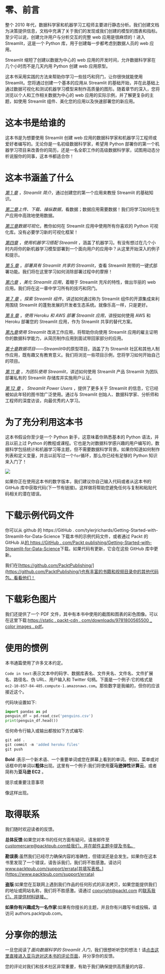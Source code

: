 

# 零、前言

整个 2010 年代，数据科学家和机器学习工程师主要进行静态分析。我们创建文档为决策提供信息，文档中充满了关于我们的发现或我们创建的模型的图表和指标。至少可以说，创建允许用户与分析交互的完整 web 应用是很麻烦的！进入 Streamlit，这是一个 Python 库，用于创建每一步都考虑到数据人员的 web 应用。

Streamlit 缩短了创建以数据为中心的 web 应用的开发时间，允许数据科学家在几个小时而不是几天内用 Python 创建 web 应用原型。

这本书采用实践的方法来帮助你学习一些技巧和窍门，让你很快就能使用 Streamlit。您将通过创建一个基本的应用从 Streamlit 的基础开始，并在此基础上通过数据可视化和测试机器学习模型来制作高质量的图形。随着章节的深入，您将浏览以个人和工作相关数据为中心的 web 应用的实际示例，并了解更复杂的主题，如使用 Streamlit 组件、美化您的应用以及快速部署您的新应用。

# 这本书是给谁的

这本书是为想要使用 Streamlit 创建 web 应用的数据科学家和机器学习工程师或爱好者编写的。无论你是一名初级数据科学家，希望用 Python 部署你的第一个机器学习项目来改善你的简历，还是一名全职工作的高级数据科学家，试图用动态分析说服你的同事，这本书都适合你！

# 这本书涵盖了什么

[*第 1 章*](B16864_01_Final_VK_ePub.xhtml#_idTextAnchor014) ，*Streamlit 简介*，通过创建您的第一个应用来教授 Streamlit 的基础知识。

[*第二章*](B16864_02_Final_VK_ePub.xhtml#_idTextAnchor024)*上传、下载、操纵数据*，看数据；数据应用需要数据！我们将学习如何在生产应用中高效地使用数据。

[*第三章*](B16864_03_Final_VK_ePub.xhtml#_idTextAnchor036)*数据可视化*，教你如何在 Streamlit 应用中使用所有你喜欢的 Python 可视化库。没有必要学习新的可视化框架！

[*第四章*](B16864_04_Final_VK_ePub.xhtml#_idTextAnchor049) ，*使用机器学习搭配 Streamlit* ，涵盖了机器学习。有没有想过在几个小时内将你的新机器学习模型部署到一个面向用户的应用中？从这里开始深入的例子和提示。

[*第 5 章*](B16864_05_Final_VK_ePub.xhtml#_idTextAnchor056) ，*部署具有 Streamlit 共享的 Streamlit*，查看 Streamlit 附带的一键式部署功能。我们将在这里学习如何消除部署过程中的摩擦！

[*第六章*](B16864_06_Final_VK_ePub.xhtml#_idTextAnchor065) ，*美化 Streamlit 应用*，着眼于 Streamlit 充斥的特性，做出华丽的 web 应用。我们将在这一章中学习所有的技巧和窍门。

[*第 7 章*](B16864_07_Final_VK_ePub.xhtml#_idTextAnchor074) ，*探索 Streamlit 组件*，讲述如何通过称为 Streamlit 组件的开源集成来利用围绕 Streamlit 的蓬勃发展的开发者生态系统。就像乐高一样，只是更好。

[*第 8 章*](B16864_08_Final_VK_ePub.xhtml#_idTextAnchor081) ，*使用 Heroku 和 AWS 部署 Streamlit 应用*，讲授如何使用 AWS 和 Heroku 部署您的 Streamlit 应用，作为 Streamlit 共享的替代方案。

[*第九章*](B16864_09_Final_VK_ePub.xhtml#_idTextAnchor094)*使用 Streamlit* 改进工作应用，将帮助你向使用 Streamlit 应用的雇主证明你的数据科学能力，从简历制作应用到面试带回家部分的应用。

[*第十章*](B16864_10_Final_VK_ePub.xhtml#_idTextAnchor105)*数据项目——Streamlit*中的原型项目，涵盖了为 Streamlit 社区和其他人制作应用，既有趣又有教育意义。我们将浏览一些项目示例，您将学习如何开始自己的项目。

[*第 11 章*](B16864_11_Final_VK_ePub.xhtml#_idTextAnchor122) ，*为团队使用 Streamlit*，讲述如何使用 Streamlit 产品 Streamlit 为团队部署私有的 Streamlit 存储库并实施用户认证。

[*第 12 章*](B16864_12_Final_VK_ePub.xhtml#_idTextAnchor131) ， *Streamlit Power Users* ，提供了更多关于 Streamlit 的信息，它已经被如此年轻的图书馆广泛使用。通过与 Streamlit 创始人、数据科学家、分析师和工程师的深度访谈，向最优秀的人学习。

# 为了充分利用这本书

这本书假设你至少是一个 Python 新手，这意味着你熟悉基本的 Python 语法，并且以前上过 Python 的教程或课程。它也是为对数据科学感兴趣的用户编写的，数据科学包括统计和机器学习等主题，但不需要数据科学背景。如果你知道如何制作列表和定义变量，并且以前写过一个`for`循环，那么你已经有足够的 Python 知识来入门了！

![](image/B16864_Preface_Table1.jpg)

如果你正在使用这本书的数字版本，我们建议你自己输入代码或者从这本书的 GitHub 库中获取代码(下一节有链接)。这样做将帮助您避免任何与复制和粘贴代码相关的潜在错误。

# 下载示例代码文件

你可以从 github 的 https://GitHub . com/tylerjrichards/Getting-Started-with-Streamlit-for-Data-Science 下载本书的示例代码文件，或者通过 Packt 的 GitHub 从[的 https://GitHub . com/Packt publishing/Getting-Started-with-Streamlit-for-Data-Science](https://github.com/PacktPublishing/Getting-Started-with-Streamlit-for-Data-Science)下载。如果代码有更新，它会在这些 GitHub 库中更新。

我们在[https://github.com/PacktPublishing/](https://github.com/PacktPublishing/)也有丰富的书籍和视频目录中的其他代码包。看看他们！

# 下载彩色图片

我们还提供了一个 PDF 文件，其中有本书中使用的截图和图表的彩色图像。可以在这里下载:[https://static . packt-cdn . com/downloads/9781800565500 _ color images . pdf](https://static.packt-cdn.com/downloads/9781800565500_ColorImages.pdf)。

# 使用的惯例

本书通篇使用了许多文本约定。

`Code in text`:表示文本中的码字、数据库表名、文件夹名、文件名、文件扩展名、路径名、伪 URL、用户输入和 Twitter 句柄。下面是一个例子:它的格式是`ec2-10-857-84-485.compute-1.amazonaws.com`。那些数字是我编的，但你的应该接近这个。

代码块设置如下:

```py
import pandas as pd 
penguin_df = pd.read_csv('penguins.csv')
print(penguin_df.head())
```

任何命令行输入或输出都按如下方式编写:

```py
git add .
git commit -m 'added heroku files'
git push
```

**Bold** :表示一个新术语、一个重要单词或您在屏幕上看到的单词。例如，菜单或对话框中的单词以**粗体**出现。这里有一个例子:我们将使用**亚马逊弹性计算云**，或者简称为**亚马逊 EC2** 。

提示或重要注意事项

像这样出现。

# 取得联系

我们随时欢迎读者的反馈。

**总体反馈**:如果您对本书的任何方面有疑问，请发邮件至 customercare@packtpub.com[给我们，并在邮件主题中提及书名。](https://customercare@packtpub.com)

**勘误表**:虽然我们已经尽力确保内容的准确性，但错误还是会发生。如果你在这本书里发现了一个错误，请告诉我们，我们将不胜感激。请访问 www.packtpub.com/support/errata[并填写表格。](https://www.packtpub.com/support/errata)

**盗版**:如果您在互联网上遇到我们作品的任何形式的非法拷贝，如果您能提供我们的地址或网站名称，我们将不胜感激。请通过 copyright@packt.com 的[联系我们，并提供材料链接。](https://copyright@packt.com)

**如果你有兴趣成为一名作家**:如果有你擅长的主题，并且你有兴趣写书或投稿，请访问 authors.packtpub.com。

# 分享你的想法

一旦您阅读了*面向数据科学的 Streamlit 入门*，我们很想听听您的想法！请[点击这里直接进入亚马逊对这本书的评论页面](https://packt.link/r/1-800-56550-X)，并分享你的反馈。

您的评论对我们和技术社区非常重要，有助于我们确保提供高质量的内容..